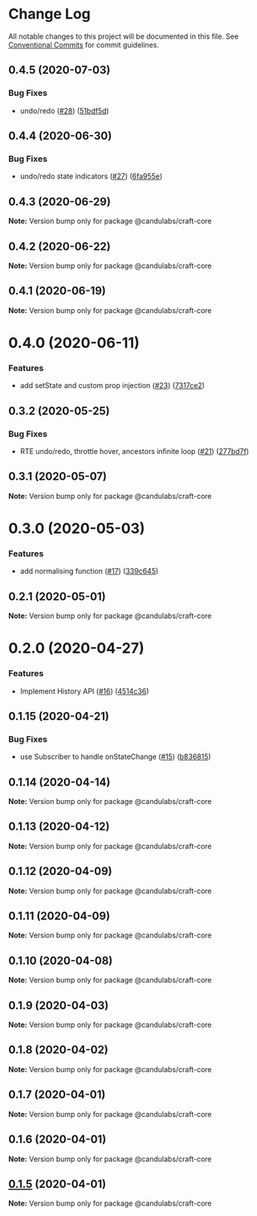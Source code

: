 # Change Log

All notable changes to this project will be documented in this file.
See [Conventional Commits](https://conventionalcommits.org) for commit guidelines.

## 0.4.5 (2020-07-03)


### Bug Fixes

* undo/redo ([#28](https://github.com/candulabs/craft.js/issues/28)) ([51bdf5d](https://github.com/candulabs/craft.js/commit/51bdf5d334a60feadf4fe13ae122e11650e7661e))





## 0.4.4 (2020-06-30)


### Bug Fixes

* undo/redo state indicators ([#27](https://github.com/candulabs/craft.js/issues/27)) ([6fa955e](https://github.com/candulabs/craft.js/commit/6fa955e4c80732d01b87e9fcde08a332333a9a48))





## 0.4.3 (2020-06-29)

**Note:** Version bump only for package @candulabs/craft-core





## 0.4.2 (2020-06-22)

**Note:** Version bump only for package @candulabs/craft-core





## 0.4.1 (2020-06-19)

**Note:** Version bump only for package @candulabs/craft-core





# 0.4.0 (2020-06-11)


### Features

* add setState and custom prop injection ([#23](https://github.com/candulabs/craft.js/issues/23)) ([7317ce2](https://github.com/candulabs/craft.js/commit/7317ce27d6d57a5be3cf4fb0573be1fb18d01366))





## 0.3.2 (2020-05-25)


### Bug Fixes

* RTE undo/redo, throttle hover, ancestors infinite loop ([#21](https://github.com/candulabs/craft.js/issues/21)) ([277bd7f](https://github.com/candulabs/craft.js/commit/277bd7f04fd2579c565e051ca239252993198479))





## 0.3.1 (2020-05-07)

**Note:** Version bump only for package @candulabs/craft-core





# 0.3.0 (2020-05-03)


### Features

* add normalising function ([#17](https://github.com/candulabs/craft.js/issues/17)) ([339c645](https://github.com/candulabs/craft.js/commit/339c6456c9f67432024cdc971155a04c8c8b8777))





## 0.2.1 (2020-05-01)

**Note:** Version bump only for package @candulabs/craft-core





# 0.2.0 (2020-04-27)


### Features

* Implement History API ([#16](https://github.com/candulabs/craft.js/issues/16)) ([4514c36](https://github.com/candulabs/craft.js/commit/4514c36cfe0037c60af68c0939b0fcc263476a93))





## 0.1.15 (2020-04-21)


### Bug Fixes

* use Subscriber to handle onStateChange ([#15](https://github.com/candulabs/craft.js/issues/15)) ([b836815](https://github.com/candulabs/craft.js/commit/b8368158b8032cfb61e36c344804ce176e3c88f1))





## 0.1.14 (2020-04-14)

**Note:** Version bump only for package @candulabs/craft-core





## 0.1.13 (2020-04-12)

**Note:** Version bump only for package @candulabs/craft-core





## 0.1.12 (2020-04-09)

**Note:** Version bump only for package @candulabs/craft-core





## 0.1.11 (2020-04-09)

**Note:** Version bump only for package @candulabs/craft-core





## 0.1.10 (2020-04-08)

**Note:** Version bump only for package @candulabs/craft-core





## 0.1.9 (2020-04-03)

**Note:** Version bump only for package @candulabs/craft-core





## 0.1.8 (2020-04-02)

**Note:** Version bump only for package @candulabs/craft-core





## 0.1.7 (2020-04-01)

**Note:** Version bump only for package @candulabs/craft-core





## 0.1.6 (2020-04-01)

**Note:** Version bump only for package @candulabs/craft-core





## [0.1.5](https://github.com/candulabs/craft.js/compare/v0.1.0-beta.3...v0.1.5) (2020-04-01)

**Note:** Version bump only for package @candulabs/craft-core

